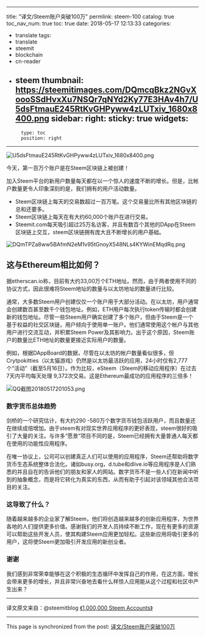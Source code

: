 
---
title: "译文/Steem账户突破100万"
permlink: steem-100
catalog: true
toc_nav_num: true
toc: true
date: 2018-05-17 12:13:33
categories:
- translate
tags:
- translate
- steemit
- blockchain
- cn-reader
- steem
thumbnail: https://steemitimages.com/DQmcqBkz2NGvXoooSSdHvxXu7NSQr7qNYd2Ky77E3HAv4h7/U5dsFtmauE245RtKvGHPyww4zLUTxiv_1680x8400.png
sidebar:
    right:
        sticky: true
widgets:
    -
        type: toc
        position: right
---


![U5dsFtmauE245RtKvGHPyww4zLUTxiv_1680x8400.png](https://steemitimages.com/DQmcqBkz2NGvXoooSSdHvxXu7NSQr7qNYd2Ky77E3HAv4h7/U5dsFtmauE245RtKvGHPyww4zLUTxiv_1680x8400.png)

今天，第一百万个账户是在Steem区块链上被创建！

加入Steem平台的新用户数量每天都在以一个惊人的速度不断的增长。但是，比帐户数量更令人印象深刻的是，我们拥有的用户活动数量。

* Steem区块链上每天的交易数超过一百万笔。这个交易量比所有其他区块链的总和还要多。
* Steem区块链上每天在有大约60,000个账户在进行交易。
* Steemit.com每天吸引超过25万名访客，并且有数百个其他的DApp在Steem区块链上交互，steem区块链拥有庞大且不断增长的用户基础。

![DQmTPZa8ww5BAfmN2eM1v95tGnoyX548NLs4KYWinEMqdRq.png](https://steemitimages.com/DQmTPZa8ww5BAfmN2eM1v95tGnoyX548NLs4KYWinEMqdRq/DQmTPZa8ww5BAfmN2eM1v95tGnoyX548NLs4KYWinEMqdRq.png)

## 这与Ethereum相比如何？


据etherscan.io称，目前有大约33,00万个ETH地址。然而，由于两者使用不同的协议方式，因此很难将Steem地址的数量与以太坊地址的数量进行比较。

通常，大多数Steem用户创建仅仅一个账户用于大部分活动。在以太坊，用户通常会创建数百甚至数千个钱包地址。例如，ETH用户每次执行token传输时都会创建新的钱包地址。尽管一些Steem用户确实创建了多个账户，但由于Steem是一个基于权益的社交区块链，用户倾向于使用单一账户。他们通常使用这个帐户与其他用户进行交流互动，并积累Steem Power及其影响力。出于这个原因，Steem账户的数量比ETH地址的数量更接近实际用户的数量。

例如，根据DAppBoard的数据，尽管在以太坊的帐户数量看似很多，但Crytpokitties（以太猫游戏）仍然是以太坊最活跃的应用，24小时仅有2,777个“活动”（截至5月16日）。作为比较，eSteem（Steem的移动应用程序）在过去7天内平均每天处理 9,372次交易。这是Ethereum最成功的应用程序的三倍多！

![QQ截图20180517201053.png](https://steemitimages.com/DQmWAHmNfxjYsqgk1tzFnmiuoMB56mbgQkqSZknXuWJ8haj/QQ%E6%88%AA%E5%9B%BE20180517201053.png)

### 数字货币总体趋势

剑桥的一个研究估计，有大约290 -580万个数字货币钱包活跃用户，而且数量还在继续成倍增加。由于steem有对现实世界应用程序的更好表现，steem很好的吸引了大量的关注。与许多“愿景”项目不同的是，Steem已经拥有大量普通人每天都在使用的功能性应用程序。

在唯一协议上，公司可以创建真正人们可以使用的应用程序，Steem还帮助将数字货币生态系统整体合法化。诸如busy.org，d.tube和dlive.io等应用程序是人们熟悉的并且自在的告诉他们的朋友和家人的网站。数字货币不是一些人们在新闻中听到的抽象概念，而是将它转化为真实的东西，从而有助于引起对该领域其他合法项目的关注。

### 这导致了什么？
随着越来越多的企业家了解Steem，他们将创造越来越多的创新应用程序，为世界各地的人们提供更多价值。感谢我们的开发人员持续不断工作，现在有更多的资源可以帮助这些开发人员，使其构建Steem应用更加轻松。这些新应用将吸引更多的用户，这将使Steem更加吸引开发应用的新创业者。

### 谢谢

我们感到非常荣幸能够在这个积极的生态循环中发挥自己的作用，在这方面，增长会带来更多的增长，并且非常兴奋地去看什么样惊人应用能从这个过程和社区中产生出来？

---
译文原文来自：@steemitblog [《1,000,000 Steem Accounts》](https://steemit.com/steem/@steemitblog/1-000-000-steem-accounts)

- - -

This page is synchronized from the post: [译文/Steem账户突破100万](https://steemit.com/@yellowbird/steem-100)
